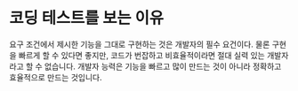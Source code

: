 # 코딩 테스트를 보는 이유
요구 조건에서 제시한 기능을 그대로 구현하는 것은 개발자의 필수 요건이다. 물론 구현을 빠르게 할 수 있다면 좋지만, 코드가 번잡하고 비효율적이라면 절대 실력 있는 개발자라고 할 수 없습니다.
개발자 능력은 기능을 빠르고 많이 만드는 것이 아니라 정확하고 효율적으로 만드는 것입니다.
